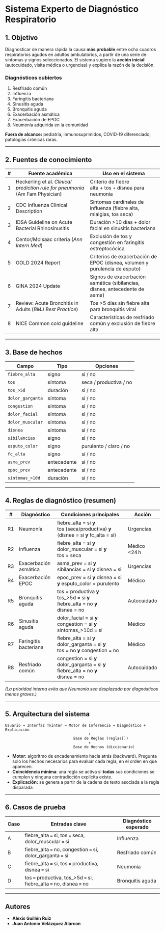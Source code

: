 # Sistema Experto de Diagnóstico Respiratorio

## 1. Objetivo
Diagnosticar de manera rápida la causa **más probable** entre ocho cuadros respiratorios agudos en adultos ambulatorios, a partir de una serie de síntomas y signos seleccionados. El sistema sugiere la **acción inicial** (autocuidado, visita médica o urgencias) y explica la razón de la decisión.

### Diagnósticos cubiertos
1. Resfriado común  
2. Influenza  
3. Faringitis bacteriana  
4. Sinusitis aguda  
5. Bronquitis aguda  
6. Exacerbación asmática  
7. Exacerbación de EPOC  
8. Neumonía adquirida en la comunidad

**Fuera de alcance:** pediatría, inmunosuprimidos, COVID‑19 diferenciado, patologías crónicas raras.

---

## 2. Fuentes de conocimiento
| # | Fuente académica | Uso en el sistema |
|---|------------------|-------------------|
| 1 | Heckerling et al. *Clinical prediction rule for pneumonia* (Am Fam Physician) | Criterio de fiebre alta + tos + disnea para neumonía |
| 2 | CDC Influenza Clinical Description | Síntomas cardinales de influenza (fiebre alta, mialgias, tos seca) |
| 3 | IDSA Guideline on Acute Bacterial Rhinosinusitis | Duración >10 días + dolor facial en sinusitis bacteriana |
| 4 | Centor/McIsaac criteria (*Ann Intern Med*) | Exclusión de tos y congestión en faringitis estreptocócica |
| 5 | GOLD 2024 Report | Criterios de exacerbación de EPOC (disnea, volumen y purulencia de esputo) |
| 6 | GINA 2024 Update | Signos de exacerbación asmática (sibilancias, disnea, antecedente de asma) |
| 7 | Review: Acute Bronchitis in Adults (*BMJ Best Practice*) | Tos >5 días sin fiebre alta para bronquitis viral |
| 8 | NICE Common cold guideline | Características de resfriado común y exclusión de fiebre alta |

---

## 3. Base de hechos
| Campo | Tipo | Opciones |
|-------|------|----------|
| `fiebre_alta` | signo | si / no |
| `tos` | síntoma | seca / productiva / no |
| `tos_>5d` | duración | si / no |
| `dolor_garganta` | síntoma | si / no |
| `congestion` | síntoma | si / no |
| `dolor_facial` | síntoma | si / no |
| `dolor_muscular` | síntoma | si / no |
| `disnea` | síntoma | si / no |
| `sibilancias` | signo | si / no |
| `esputo_color` | signo | purulento / claro / no |
| `fc_alta` | signo | si / no |
| `asma_prev` | antecedente | si / no |
| `epoc_prev` | antecedente | si / no |
| `sintomas_>10d` | duración | si / no |

---

## 4. Reglas de diagnóstico (resumen)
| # | Diagnóstico | Condiciones principales | Acción |
|---|-------------|-------------------------|--------|
| R1 | Neumonía | fiebre_alta = si **y** tos (seca/productiva) **y** (disnea = si **y** fc_alta = si) | Urgencias |
| R2 | Influenza | fiebre_alta = si **y** dolor_muscular = si **y** tos = seca | Médico <24 h |
| R3 | Exacerbación asmática | asma_prev = si **y** sibilancias = si **y** disnea = si | Urgencias |
| R4 | Exacerbación EPOC | epoc_prev = si **y** disnea = si **y** esputo_color = purulento | Médico |
| R5 | Bronquitis aguda | tos = productiva **y** tos_>5d = si **y** fiebre_alta = no **y** disnea = no | Autocuidado |
| R6 | Sinusitis aguda | dolor_facial = si **y** congestion = si **y** sintomas_>10d = si | Médico |
| R7 | Faringitis bacteriana | fiebre_alta = si **y** dolor_garganta = si **y** tos = no **y** congestion = no | Médico |
| R8 | Resfriado común | congestion = si **y** dolor_garganta = si **y** fiebre_alta = no **y** disnea = no | Autocuidado |

*(La prioridad interna evita que Neumonía sea desplazada por diagnósticos menos graves.)*

---

## 5. Arquitectura del sistema
```
Usuario → Interfaz Tkinter → Motor de Inferencia → Diagnóstico + Explicación
                                      ↑
                               Base de Reglas (reglas[])
                                      ↑
                               Base de Hechos (diccionario)
```
- **Motor:** algoritmo de encadenamiento hacia atrás (backward). Pregunta solo los hechos necesarios para evaluar cada regla, en el orden en que aparecen.
- **Coincidencia mínima**: una regla se activa si **todas** sus condiciones se cumplen y ninguna contradicción explícita existe.
- **Explicación:** se genera a partir de la cadena de texto asociada a la regla disparada.

---

## 6. Casos de prueba
| Caso | Entradas clave | Diagnóstico esperado |
|------|----------------|----------------------|
| A | fiebre_alta = si, tos = seca, dolor_muscular = si | Influenza |
| B | fiebre_alta = no, congestion = si, dolor_garganta = si | Resfriado común |
| C | fiebre_alta = si, tos = productiva, disnea = si | Neumonía |
| D | tos = productiva, tos_>5d = si, fiebre_alta = no, disnea = no | Bronquitis aguda |

---

## Autores 
- **Alexis Guillén Ruiz**
- **Juan Antonio Velázquez Alárcon** 
